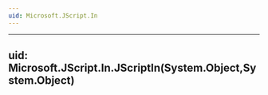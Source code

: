 ```yaml
---
uid: Microsoft.JScript.In
---
```


---
uid: Microsoft.JScript.In.JScriptIn(System.Object,System.Object)
---

